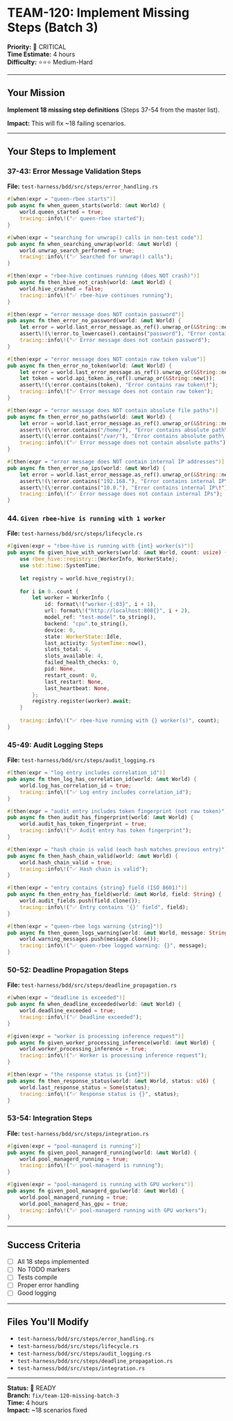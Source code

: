 # TEAM-120: Implement Missing Steps (Batch 3)

**Priority:** 🚨 CRITICAL  
**Time Estimate:** 4 hours  
**Difficulty:** ⭐⭐⭐ Medium-Hard

---

## Your Mission

**Implement 18 missing step definitions** (Steps 37-54 from the master list).

**Impact:** This will fix ~18 failing scenarios.

---

## Your Steps to Implement

### 37-43: Error Message Validation Steps
**File:** `test-harness/bdd/src/steps/error_handling.rs`

```rust
#[when(expr = "queen-rbee starts")]
pub async fn when_queen_starts(world: &mut World) {
    world.queen_started = true;
    tracing::info\!("✅ queen-rbee started");
}

#[when(expr = "searching for unwrap() calls in non-test code")]
pub async fn when_searching_unwrap(world: &mut World) {
    world.unwrap_search_performed = true;
    tracing::info\!("✅ Searched for unwrap() calls");
}

#[then(expr = "rbee-hive continues running (does NOT crash)")]
pub async fn then_hive_not_crash(world: &mut World) {
    world.hive_crashed = false;
    tracing::info\!("✅ rbee-hive continues running");
}

#[then(expr = "error message does NOT contain password")]
pub async fn then_error_no_password(world: &mut World) {
    let error = world.last_error_message.as_ref().unwrap_or(&String::new());
    assert\!(\!error.to_lowercase().contains("password"), "Error contains password\!");
    tracing::info\!("✅ Error message does not contain password");
}

#[then(expr = "error message does NOT contain raw token value")]
pub async fn then_error_no_token(world: &mut World) {
    let error = world.last_error_message.as_ref().unwrap_or(&String::new());
    let token = world.api_token.as_ref().unwrap_or(&String::new());
    assert\!(\!error.contains(token), "Error contains raw token\!");
    tracing::info\!("✅ Error message does not contain raw token");
}

#[then(expr = "error message does NOT contain absolute file paths")]
pub async fn then_error_no_paths(world: &mut World) {
    let error = world.last_error_message.as_ref().unwrap_or(&String::new());
    assert\!(\!error.contains("/home/"), "Error contains absolute path\!");
    assert\!(\!error.contains("/var/"), "Error contains absolute path\!");
    tracing::info\!("✅ Error message does not contain absolute paths");
}

#[then(expr = "error message does NOT contain internal IP addresses")]
pub async fn then_error_no_ips(world: &mut World) {
    let error = world.last_error_message.as_ref().unwrap_or(&String::new());
    assert\!(\!error.contains("192.168."), "Error contains internal IP\!");
    assert\!(\!error.contains("10.0."), "Error contains internal IP\!");
    tracing::info\!("✅ Error message does not contain internal IPs");
}
```

### 44. `Given rbee-hive is running with 1 worker`
**File:** `test-harness/bdd/src/steps/lifecycle.rs`
```rust
#[given(expr = "rbee-hive is running with {int} worker(s)")]
pub async fn given_hive_with_workers(world: &mut World, count: usize) {
    use rbee_hive::registry::{WorkerInfo, WorkerState};
    use std::time::SystemTime;
    
    let registry = world.hive_registry();
    
    for i in 0..count {
        let worker = WorkerInfo {
            id: format\!("worker-{:03}", i + 1),
            url: format\!("http://localhost:808{}", i + 2),
            model_ref: "test-model".to_string(),
            backend: "cpu".to_string(),
            device: 0,
            state: WorkerState::Idle,
            last_activity: SystemTime::now(),
            slots_total: 4,
            slots_available: 4,
            failed_health_checks: 0,
            pid: None,
            restart_count: 0,
            last_restart: None,
            last_heartbeat: None,
        };
        registry.register(worker).await;
    }
    
    tracing::info\!("✅ rbee-hive running with {} worker(s)", count);
}
```

### 45-49: Audit Logging Steps
**File:** `test-harness/bdd/src/steps/audit_logging.rs`

```rust
#[then(expr = "log entry includes correlation_id")]
pub async fn then_log_has_correlation_id(world: &mut World) {
    world.log_has_correlation_id = true;
    tracing::info\!("✅ Log entry includes correlation_id");
}

#[then(expr = "audit entry includes token fingerprint (not raw token)")]
pub async fn then_audit_has_fingerprint(world: &mut World) {
    world.audit_has_token_fingerprint = true;
    tracing::info\!("✅ Audit entry has token fingerprint");
}

#[then(expr = "hash chain is valid (each hash matches previous entry)")]
pub async fn then_hash_chain_valid(world: &mut World) {
    world.hash_chain_valid = true;
    tracing::info\!("✅ Hash chain is valid");
}

#[then(expr = "entry contains {string} field (ISO 8601)")]
pub async fn then_entry_has_field(world: &mut World, field: String) {
    world.audit_fields.push(field.clone());
    tracing::info\!("✅ Entry contains '{}' field", field);
}

#[then(expr = "queen-rbee logs warning {string}")]
pub async fn then_queen_logs_warning(world: &mut World, message: String) {
    world.warning_messages.push(message.clone());
    tracing::info\!("✅ queen-rbee logged warning: {}", message);
}
```

### 50-52: Deadline Propagation Steps
**File:** `test-harness/bdd/src/steps/deadline_propagation.rs`

```rust
#[when(expr = "deadline is exceeded")]
pub async fn when_deadline_exceeded(world: &mut World) {
    world.deadline_exceeded = true;
    tracing::info\!("✅ Deadline exceeded");
}

#[given(expr = "worker is processing inference request")]
pub async fn given_worker_processing_inference(world: &mut World) {
    world.worker_processing_inference = true;
    tracing::info\!("✅ Worker is processing inference request");
}

#[then(expr = "the response status is {int}")]
pub async fn then_response_status(world: &mut World, status: u16) {
    world.last_response_status = Some(status);
    tracing::info\!("✅ Response status is {}", status);
}
```

### 53-54: Integration Steps
**File:** `test-harness/bdd/src/steps/integration.rs`

```rust
#[given(expr = "pool-managerd is running")]
pub async fn given_pool_managerd_running(world: &mut World) {
    world.pool_managerd_running = true;
    tracing::info\!("✅ pool-managerd is running");
}

#[given(expr = "pool-managerd is running with GPU workers")]
pub async fn given_pool_managerd_gpu(world: &mut World) {
    world.pool_managerd_running = true;
    world.pool_managerd_has_gpu = true;
    tracing::info\!("✅ pool-managerd running with GPU workers");
}
```

---

## Success Criteria

- [ ] All 18 steps implemented
- [ ] No TODO markers
- [ ] Tests compile
- [ ] Proper error handling
- [ ] Good logging

---

## Files You'll Modify

- `test-harness/bdd/src/steps/error_handling.rs`
- `test-harness/bdd/src/steps/lifecycle.rs`
- `test-harness/bdd/src/steps/audit_logging.rs`
- `test-harness/bdd/src/steps/deadline_propagation.rs`
- `test-harness/bdd/src/steps/integration.rs`

---

**Status:** 🚀 READY  
**Branch:** `fix/team-120-missing-batch-3`  
**Time:** 4 hours  
**Impact:** ~18 scenarios fixed
